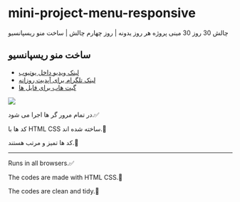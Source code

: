 # mini-project-menu-responsive
چالش 30 روز 30 مینی پروژه هر روز یدونه | روز چهارم چالش | ساخت منو ریسپانسیو 

## ساخت منو ریسپانسیو 

* [لینک ویدیو داخل یوتیوب](https://youtu.be/c4oEwA6xMB0?si=u5Uom55dkdH86U7Z)
* [لینک تلگرام برای آپدیت روزانه](https://t.me/projectsiteamir)
* [گیت هاب برای فایل ها](github.com/AmirSalehTaghavian)

![](https://33333.cdn.cke-cs.com/kSW7V9NHUXugvhoQeFaf/images/814e3ab3e5f8afcc4cdaa6aa711310d5b4c3f6688c750c0e.jpg)

در تمام مرور گر ها اجرا می شود.✅

کد ها با HTML CSS ساخته شده اند.🚀

کد ها تمیز و مرتب هستند.🎯

---

Runs in all browsers.✅

The codes are made with HTML CSS.🚀

The codes are clean and tidy.🎯
